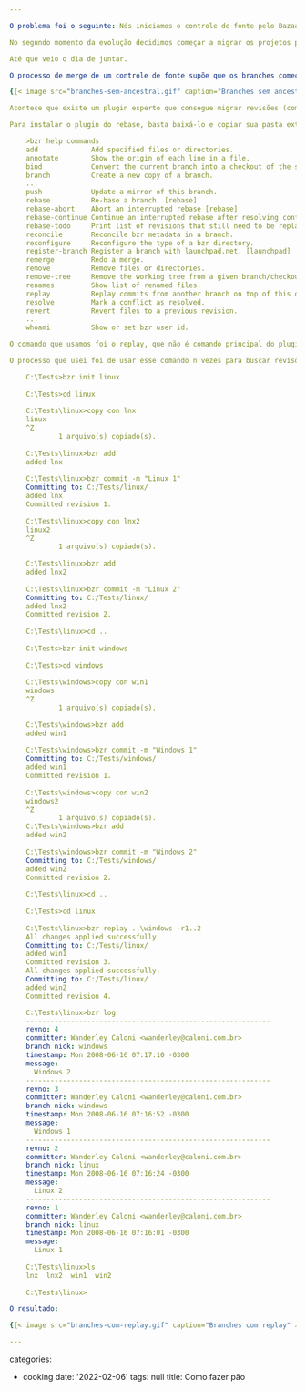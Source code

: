 ```yaml
---

O problema foi o seguinte: Nós iniciamos o controle de fonte pelo Bazaar na parte Linux do projeto, já que ela não iria funcionar pelo Source Safe, mesmo. Dessa forma apenas um braço do projeto estava no controle de fonte e o resto não.

No segundo momento da evolução decidimos começar a migrar os projetos para o Bazaar, inclusive a parte daquele projeto que compila no Windows. Maravilha. Ambos sendo controlados é uma beleza, não é mesmo?

Até que veio o dia de juntar.

O processo de merge de um controle de fonte supõe que os branches começaram em algum ponto em comum; do contrário não há como o controlador saber as coisas que mudaram em paralelo. Pois é achando a modificação ancestral, pai de ambos os branches, que ele irá medir a dificuldade de juntar as versões novamente. Se não existe ancestral, não existe análise. Como exemplificado na figura:

{{< image src="branches-sem-ancestral.gif" caption="Branches sem ancestral" >}}

Acontece que existe um plugin esperto que consegue migrar revisões (commits) entre branches sem qualquer parentesco. Não me pergunte como ele faz isso. Mas ele faz. E foi assim que resolvemos o problema dos branches órfãos.

Para instalar o plugin do rebase, basta baixá-lo e copiar sua pasta extraída com um nome válido no Python (rebase, por exemplo). A partir daí os comandos do plugin estão disponíveis no prompt do Bazaar, assim como a instalação de qualquer plugin que cria novos comandos.

    >bzr help commands
    add             Add specified files or directories.
    annotate        Show the origin of each line in a file.
    bind            Convert the current branch into a checkout of the supplied branch.
    branch          Create a new copy of a branch.
    ...
    push            Update a mirror of this branch.
    rebase          Re-base a branch. [rebase]
    rebase-abort    Abort an interrupted rebase [rebase]
    rebase-continue Continue an interrupted rebase after resolving conflicts [rebase]
    rebase-todo     Print list of revisions that still need to be replayed as part of the  [rebase]
    reconcile       Reconcile bzr metadata in a branch.
    reconfigure     Reconfigure the type of a bzr directory.
    register-branch Register a branch with launchpad.net. [launchpad]
    remerge         Redo a merge.
    remove          Remove files or directories.
    remove-tree     Remove the working tree from a given branch/checkout.
    renames         Show list of renamed files.
    replay          Replay commits from another branch on top of this one. [rebase]
    resolve         Mark a conflict as resolved.
    revert          Revert files to a previous revision.
    ...
    whoami          Show or set bzr user id.

O comando que usamos foi o replay, que não é comando principal do plugin, mas que resolve esse problema de maneira quase satisfatória. Como era tudo o que tínhamos, valeu a pena.

O processo que usei foi de usar esse comando n vezes para buscar revisões de um branch e colocar no outro. Um grande problema com ele é que ao encontrar merges no branch origem ele se perde e o usuário tem que fazer as modificações "na mão". Deu um pouco de trabalho, mas conseguimos migrar nossos commits mais importantes e deixar o projeto inteiro, Linux+Windows, em um branch só.

    C:\Tests>bzr init linux
    
    C:\Tests>cd linux
    
    C:\Tests\linux>copy con lnx
    linux
    ^Z
            1 arquivo(s) copiado(s).
    
    C:\Tests\linux>bzr add
    added lnx
    
    C:\Tests\linux>bzr commit -m "Linux 1"
    Committing to: C:/Tests/linux/
    added lnx
    Committed revision 1.
    
    C:\Tests\linux>copy con lnx2
    linux2
    ^Z
            1 arquivo(s) copiado(s).
    
    C:\Tests\linux>bzr add
    added lnx2
    
    C:\Tests\linux>bzr commit -m "Linux 2"
    Committing to: C:/Tests/linux/
    added lnx2
    Committed revision 2.
    
    C:\Tests\linux>cd ..
    
    C:\Tests>bzr init windows
    
    C:\Tests>cd windows
    
    C:\Tests\windows>copy con win1
    windows
    ^Z
            1 arquivo(s) copiado(s).
    
    C:\Tests\windows>bzr add
    added win1
    
    C:\Tests\windows>bzr commit -m "Windows 1"
    Committing to: C:/Tests/windows/
    added win1
    Committed revision 1.
    
    C:\Tests\windows>copy con win2
    windows2
    ^Z
            1 arquivo(s) copiado(s).
    C:\Tests\windows>bzr add
    added win2
    
    C:\Tests\windows>bzr commit -m "Windows 2"
    Committing to: C:/Tests/windows/
    added win2
    Committed revision 2.
    
    C:\Tests\linux>cd ..
    
    C:\Tests>cd linux
    
    C:\Tests\linux>bzr replay ..\windows -r1..2
    All changes applied successfully.
    Committing to: C:/Tests/linux/
    added win1
    Committed revision 3.
    All changes applied successfully.
    Committing to: C:/Tests/linux/
    added win2
    Committed revision 4.

    C:\Tests\linux>bzr log
    ------------------------------------------------------------
    revno: 4
    committer: Wanderley Caloni <wanderley@caloni.com.br>
    branch nick: windows
    timestamp: Mon 2008-06-16 07:17:10 -0300
    message:
      Windows 2
    ------------------------------------------------------------
    revno: 3
    committer: Wanderley Caloni <wanderley@caloni.com.br>
    branch nick: windows
    timestamp: Mon 2008-06-16 07:16:52 -0300
    message:
      Windows 1
    ------------------------------------------------------------
    revno: 2
    committer: Wanderley Caloni <wanderley@caloni.com.br>
    branch nick: linux
    timestamp: Mon 2008-06-16 07:16:24 -0300
    message:
      Linux 2
    ------------------------------------------------------------
    revno: 1
    committer: Wanderley Caloni <wanderley@caloni.com.br>
    branch nick: linux
    timestamp: Mon 2008-06-16 07:16:01 -0300
    message:
      Linux 1
    
    C:\Tests\linux>ls
    lnx  lnx2  win1  win2
    
    C:\Tests\linux>

O resultado:

{{< image src="branches-com-replay.gif" caption="Branches com replay" >}}

---
```

categories:
- cooking
date: '2022-02-06'
tags: null
title: Como fazer pão

